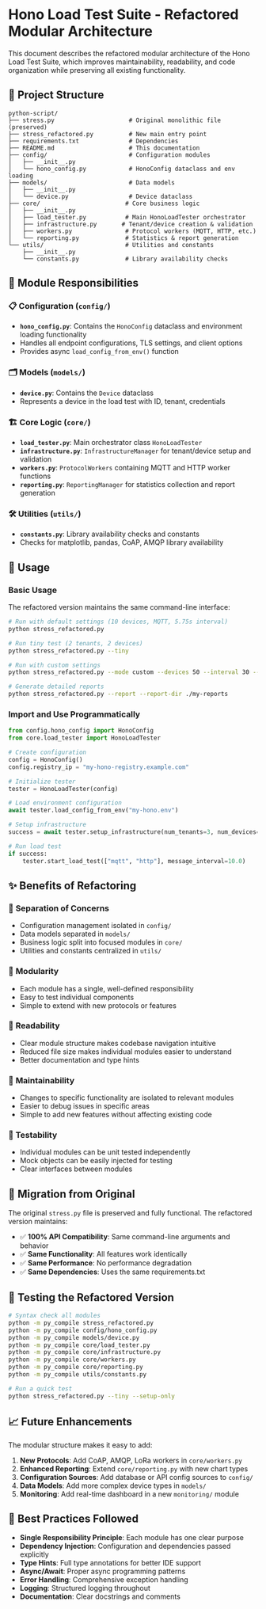 # Hono Load Test Suite - Refactored Modular Architecture

This document describes the refactored modular architecture of the Hono Load Test Suite, which improves maintainability, readability, and code organization while preserving all existing functionality.

## 📁 Project Structure

```
python-script/
├── stress.py                     # Original monolithic file (preserved)
├── stress_refactored.py          # New main entry point
├── requirements.txt              # Dependencies
├── README.md                     # This documentation
├── config/                       # Configuration modules
│   ├── __init__.py
│   └── hono_config.py            # HonoConfig dataclass and env loading
├── models/                       # Data models
│   ├── __init__.py
│   └── device.py                 # Device dataclass
├── core/                        # Core business logic
│   ├── __init__.py
│   ├── load_tester.py           # Main HonoLoadTester orchestrator
│   ├── infrastructure.py       # Tenant/device creation & validation
│   ├── workers.py               # Protocol workers (MQTT, HTTP, etc.)
│   └── reporting.py             # Statistics & report generation
└── utils/                       # Utilities and constants
    ├── __init__.py
    └── constants.py             # Library availability checks
```

## 🔧 Module Responsibilities

### 📋 Configuration (`config/`)
- **`hono_config.py`**: Contains the `HonoConfig` dataclass and environment loading functionality
- Handles all endpoint configurations, TLS settings, and client options
- Provides async `load_config_from_env()` function

### 🗂️ Models (`models/`)
- **`device.py`**: Contains the `Device` dataclass
- Represents a device in the load test with ID, tenant, credentials

### 🏗️ Core Logic (`core/`)
- **`load_tester.py`**: Main orchestrator class `HonoLoadTester`
- **`infrastructure.py`**: `InfrastructureManager` for tenant/device setup and validation
- **`workers.py`**: `ProtocolWorkers` containing MQTT and HTTP worker functions
- **`reporting.py`**: `ReportingManager` for statistics collection and report generation

### 🛠️ Utilities (`utils/`)
- **`constants.py`**: Library availability checks and constants
- Checks for matplotlib, pandas, CoAP, AMQP library availability

## 🚀 Usage

### Basic Usage
The refactored version maintains the same command-line interface:

```bash
# Run with default settings (10 devices, MQTT, 5.75s interval)
python stress_refactored.py

# Run tiny test (2 tenants, 2 devices)
python stress_refactored.py --tiny

# Run with custom settings
python stress_refactored.py --mode custom --devices 50 --interval 30 --protocols mqtt http

# Generate detailed reports
python stress_refactored.py --report --report-dir ./my-reports
```

### Import and Use Programmatically
```python
from config.hono_config import HonoConfig
from core.load_tester import HonoLoadTester

# Create configuration
config = HonoConfig()
config.registry_ip = "my-hono-registry.example.com"

# Initialize tester
tester = HonoLoadTester(config)

# Load environment configuration
await tester.load_config_from_env("my-hono.env")

# Setup infrastructure
success = await tester.setup_infrastructure(num_tenants=3, num_devices=15)

# Run load test
if success:
    tester.start_load_test(["mqtt", "http"], message_interval=10.0)
```

## ✨ Benefits of Refactoring

### 🎯 **Separation of Concerns**
- Configuration management isolated in `config/`
- Data models separated in `models/`
- Business logic split into focused modules in `core/`
- Utilities and constants centralized in `utils/`

### 🧩 **Modularity**
- Each module has a single, well-defined responsibility
- Easy to test individual components
- Simple to extend with new protocols or features

### 📖 **Readability**
- Clear module structure makes codebase navigation intuitive
- Reduced file size makes individual modules easier to understand
- Better documentation and type hints

### 🔧 **Maintainability**
- Changes to specific functionality are isolated to relevant modules
- Easier to debug issues in specific areas
- Simple to add new features without affecting existing code

### 🧪 **Testability**
- Individual modules can be unit tested independently
- Mock objects can be easily injected for testing
- Clear interfaces between modules

## 🔄 Migration from Original

The original `stress.py` file is preserved and fully functional. The refactored version maintains:

- ✅ **100% API Compatibility**: Same command-line arguments and behavior
- ✅ **Same Functionality**: All features work identically
- ✅ **Same Performance**: No performance degradation
- ✅ **Same Dependencies**: Uses the same requirements.txt

## 🧪 Testing the Refactored Version

```bash
# Syntax check all modules
python -m py_compile stress_refactored.py
python -m py_compile config/hono_config.py
python -m py_compile models/device.py
python -m py_compile core/load_tester.py
python -m py_compile core/infrastructure.py
python -m py_compile core/workers.py
python -m py_compile core/reporting.py
python -m py_compile utils/constants.py

# Run a quick test
python stress_refactored.py --tiny --setup-only
```

## 📈 Future Enhancements

The modular structure makes it easy to add:

1. **New Protocols**: Add CoAP, AMQP, LoRa workers in `core/workers.py`
2. **Enhanced Reporting**: Extend `core/reporting.py` with new chart types
3. **Configuration Sources**: Add database or API config sources to `config/`
4. **Data Models**: Add more complex device types in `models/`
5. **Monitoring**: Add real-time dashboard in a new `monitoring/` module

## 🎯 Best Practices Followed

- **Single Responsibility Principle**: Each module has one clear purpose
- **Dependency Injection**: Configuration and dependencies passed explicitly
- **Type Hints**: Full type annotations for better IDE support
- **Async/Await**: Proper async programming patterns
- **Error Handling**: Comprehensive exception handling
- **Logging**: Structured logging throughout
- **Documentation**: Clear docstrings and comments
